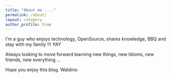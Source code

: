 ```yaml
---
title: "About me ...."
permalink: /about/
layout: category
author_profile: true
---
```

I'm a guy who enjoys technology, OpenSource, shares knowledge, BBQ and stay with my family !!! *YAY*

Always looking to move forward learning new things, new Idioms, new friends, new everything ...

Hope you enjoy this blog.
Waldirio
